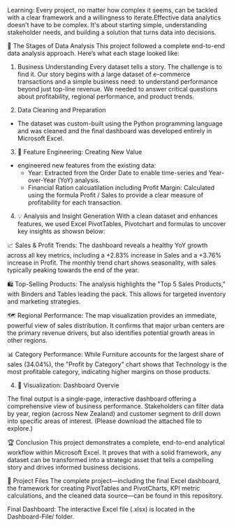 Learning:
Every project, no matter how complex it seems, can be tackled with a clear framework and a willingness to iterate.Effective data analytics doesn't have to be complex. It's about starting simple, understanding stakeholder needs, and building a solution that turns data into decisions.

📖 The Stages of Data Analysis
This project followed a complete end-to-end data analysis approach. Here’s what each stage looked like:

1. Business Understanding
Every dataset tells a story. The challenge is to find it. Our story begins with a large dataset of e-commerce transactions and a simple business need: to understand performance beyond just top-line revenue. We needed to answer critical questions about profitability, regional performance, and product trends.

2. Data Cleaning and Preparation

 - The dataset was custom-built using the Python programming language and was cleaned and the final dashboard was developed entirely in Microsoft Excel.

3. 🔧 Feature Engineering: Creating New Value
 - engineered new features from the existing data:
   - Year: Extracted from the Order Date to enable time-series and Year-over-Year (YoY) analysis.
    - Financial Ration calcuatilation including Profit Margin: Calculated using the formula Profit / Sales to provide a clear measure of profitability for each transaction.

4. 💡 Analysis and Insight Generation
With a clean dataset and enhances features, we used Excel PivotTables, Pivotchart and formulas to uncover key insights as showsn below:

📈 Sales & Profit Trends: The dashboard reveals a healthy YoY growth across all key metrics, including a +2.83% increase in Sales and a +3.76% increase in Profit. The monthly trend chart shows seasonality, with sales typically peaking towards the end of the year.

🛍️ Top-Selling Products: The analysis highlights the "Top 5 Sales Products," with Binders and Tables leading the pack. This allows for targeted inventory and marketing strategies.

🗺️ Regional Performance: The map visualization provides an immediate, powerful view of sales distribution. It confirms that major urban centers are the primary revenue drivers, but also identifies potential growth areas in other regions.

📊 Category Performance: While Furniture accounts for the largest share of sales (34.04%), the "Profit by Category" chart shows that Technology is the most profitable category, indicating higher margins on those products.

4. 🎨 Visualization: Dashboard Overvie

The final output is a single-page, interactive dashboard offering a comprehensive view of business performance. Stakeholders can filter data by year, region (across New Zealand) and customer segment to drill down into specific areas of interest. (Please download the attached file to explore.)

🏆 Conclusion
This project demonstrates a complete, end-to-end analytical workflow within Microsoft Excel. It proves that with a solid framework, any dataset can be transformed into a strategic asset that tells a compelling story and drives informed business decisions. 

📂 Project Files
The complete project—including the final Excel dashboard, the framework for creating PivotTables and PivotCharts, KPI metric calculations, and the cleaned data source—can be found in this repository.

Final Dashboard: The interactive Excel file (.xlsx) is located in the Dashboard-File/ folder.




